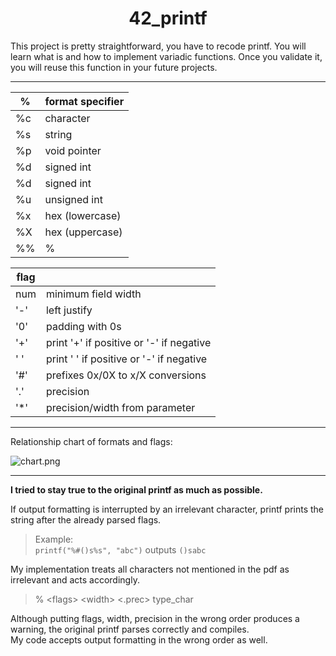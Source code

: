 <h1 align="center">
 42_printf
</h1>

This project is pretty straightforward, you have to recode printf. You will learn what is and how to implement variadic functions. Once you validate it, you will reuse this function in your future projects.

----
%  | format specifier  |
---|------|
%c | character|
%s | string|
%p | void pointer|
%d | signed int|
%d | signed int|
%u | unsigned int|
%x | hex (lowercase)|
%X | hex (uppercase)|
%% | %|


flag||
----|---|
num	| minimum field width						|
'-' 	| left justify|
'0' 	| padding with 0s|
'+' 	| print '+' if positive or '-' if negative|
' ' 	| print ' ' if positive or '-' if negative|
'#' 	| prefixes 0x/0X to x/X conversions |
'.' 	| precision															|
'*' 	| precision/width from parameter	|

----
Relationship chart of formats and flags:

![chart.png](https://postimg.cc/Z917ZV52)

----
**I tried to stay true to the original printf as much as possible.**

If output formatting is interrupted by an irrelevant character, printf prints the string after the already parsed flags.  
>Example:  
>```printf("%#()s%s", "abc")``` outputs ```()sabc```  

My implementation treats all characters not mentioned in the pdf as irrelevant and acts accordingly.  

>% \<flags\> \<width\> <.prec> type_char  

Although putting flags, width, precision in the wrong order produces a warning, the original printf parses correctly and compiles.  
My code accepts output formatting in the wrong order as well.  
